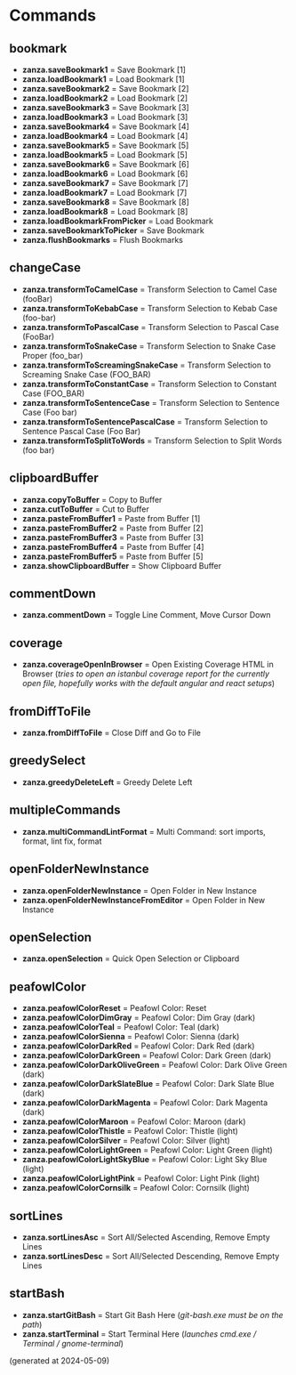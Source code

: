 # Commands

## bookmark

- **zanza.saveBookmark1** = Save Bookmark [1]
- **zanza.loadBookmark1** = Load Bookmark [1]
- **zanza.saveBookmark2** = Save Bookmark [2]
- **zanza.loadBookmark2** = Load Bookmark [2]
- **zanza.saveBookmark3** = Save Bookmark [3]
- **zanza.loadBookmark3** = Load Bookmark [3]
- **zanza.saveBookmark4** = Save Bookmark [4]
- **zanza.loadBookmark4** = Load Bookmark [4]
- **zanza.saveBookmark5** = Save Bookmark [5]
- **zanza.loadBookmark5** = Load Bookmark [5]
- **zanza.saveBookmark6** = Save Bookmark [6]
- **zanza.loadBookmark6** = Load Bookmark [6]
- **zanza.saveBookmark7** = Save Bookmark [7]
- **zanza.loadBookmark7** = Load Bookmark [7]
- **zanza.saveBookmark8** = Save Bookmark [8]
- **zanza.loadBookmark8** = Load Bookmark [8]
- **zanza.loadBookmarkFromPicker** = Load Bookmark
- **zanza.saveBookmarkToPicker** = Save Bookmark
- **zanza.flushBookmarks** = Flush Bookmarks

## changeCase

- **zanza.transformToCamelCase** = Transform Selection to Camel Case (fooBar)
- **zanza.transformToKebabCase** = Transform Selection to Kebab Case (foo-bar)
- **zanza.transformToPascalCase** = Transform Selection to Pascal Case (FooBar)
- **zanza.transformToSnakeCase** = Transform Selection to Snake Case Proper (foo_bar)
- **zanza.transformToScreamingSnakeCase** = Transform Selection to Screaming Snake Case (FOO_BAR)
- **zanza.transformToConstantCase** = Transform Selection to Constant Case (FOO_BAR)
- **zanza.transformToSentenceCase** = Transform Selection to Sentence Case (Foo bar)
- **zanza.transformToSentencePascalCase** = Transform Selection to Sentence Pascal Case (Foo Bar)
- **zanza.transformToSplitToWords** = Transform Selection to Split Words (foo bar)

## clipboardBuffer

- **zanza.copyToBuffer** = Copy to Buffer
- **zanza.cutToBuffer** = Cut to Buffer
- **zanza.pasteFromBuffer1** = Paste from Buffer [1]
- **zanza.pasteFromBuffer2** = Paste from Buffer [2]
- **zanza.pasteFromBuffer3** = Paste from Buffer [3]
- **zanza.pasteFromBuffer4** = Paste from Buffer [4]
- **zanza.pasteFromBuffer5** = Paste from Buffer [5]
- **zanza.showClipboardBuffer** = Show Clipboard Buffer

## commentDown

- **zanza.commentDown** = Toggle Line Comment, Move Cursor Down

## coverage

- **zanza.coverageOpenInBrowser** = Open Existing Coverage HTML in Browser (_tries to open an istanbul coverage report for the currently open file, hopefully works with the default angular and react setups_)

## fromDiffToFile

- **zanza.fromDiffToFile** = Close Diff and Go to File

## greedySelect

- **zanza.greedyDeleteLeft** = Greedy Delete Left

## multipleCommands

- **zanza.multiCommandLintFormat** = Multi Command: sort imports, format, lint fix, format

## openFolderNewInstance

- **zanza.openFolderNewInstance** = Open Folder in New Instance
- **zanza.openFolderNewInstanceFromEditor** = Open Folder in New Instance

## openSelection

- **zanza.openSelection** = Quick Open Selection or Clipboard

## peafowlColor

- **zanza.peafowlColorReset** = Peafowl Color: Reset
- **zanza.peafowlColorDimGray** = Peafowl Color: Dim Gray (dark)
- **zanza.peafowlColorTeal** = Peafowl Color: Teal (dark)
- **zanza.peafowlColorSienna** = Peafowl Color: Sienna (dark)
- **zanza.peafowlColorDarkRed** = Peafowl Color: Dark Red (dark)
- **zanza.peafowlColorDarkGreen** = Peafowl Color: Dark Green (dark)
- **zanza.peafowlColorDarkOliveGreen** = Peafowl Color: Dark Olive Green (dark)
- **zanza.peafowlColorDarkSlateBlue** = Peafowl Color: Dark Slate Blue (dark)
- **zanza.peafowlColorDarkMagenta** = Peafowl Color: Dark Magenta (dark)
- **zanza.peafowlColorMaroon** = Peafowl Color: Maroon (dark)
- **zanza.peafowlColorThistle** = Peafowl Color: Thistle (light)
- **zanza.peafowlColorSilver** = Peafowl Color: Silver (light)
- **zanza.peafowlColorLightGreen** = Peafowl Color: Light Green (light)
- **zanza.peafowlColorLightSkyBlue** = Peafowl Color: Light Sky Blue (light)
- **zanza.peafowlColorLightPink** = Peafowl Color: Light Pink (light)
- **zanza.peafowlColorCornsilk** = Peafowl Color: Cornsilk (light)

## sortLines

- **zanza.sortLinesAsc** = Sort All/Selected Ascending, Remove Empty Lines
- **zanza.sortLinesDesc** = Sort All/Selected Descending, Remove Empty Lines

## startBash

- **zanza.startGitBash** = Start Git Bash Here (_git-bash.exe must be on the path_)
- **zanza.startTerminal** = Start Terminal Here (_launches cmd.exe / Terminal / gnome-terminal_)


(generated at 2024-05-09)

